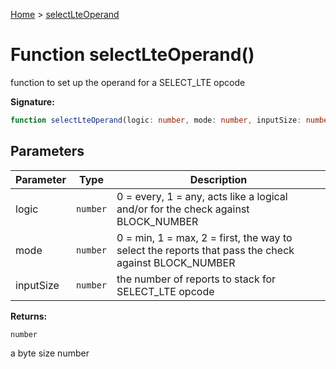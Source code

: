 [Home](../index.md) &gt; [selectLteOperand](./selectlteoperand_1.md)

# Function selectLteOperand()

function to set up the operand for a SELECT\_LTE opcode

<b>Signature:</b>

```typescript
function selectLteOperand(logic: number, mode: number, inputSize: number): number;
```

## Parameters

|  Parameter | Type | Description |
|  --- | --- | --- |
|  logic | `number` | 0 = every, 1 = any, acts like a logical and/or for the check against BLOCK\_NUMBER |
|  mode | `number` | 0 = min, 1 = max, 2 = first, the way to select the reports that pass the check against BLOCK\_NUMBER |
|  inputSize | `number` | the number of reports to stack for SELECT\_LTE opcode |

<b>Returns:</b>

`number`

a byte size number

